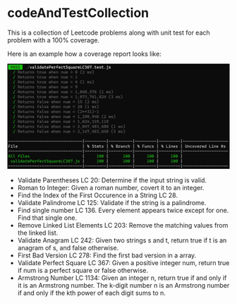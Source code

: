 # codeAndTestCollection

This is a collection of Leetcode problems along with unit test for each problem with a 100% coverage.

Here is an example how a coverage report looks like:

![Alt text](image-3.png)

- Validate Parentheses LC 20: Determine if the input string is valid.
- Roman to Integer: Given a roman number, covert it to an integer.
- Find the Index of the First Occurence in a String LC 28.
- Validate Palindrome LC 125: Validate if the string is a palindrome.
- Find single number LC 136. Every element appears twice except for one. Find that single one.
- Remove Linked List Elements LC 203: Remove the matching values from the linked list.
- Validate Anagram LC 242: Given two strings s and t, return true if t is an anagram of s, and false otherwise. 
- First Bad Version LC 278: Find the first bad version in a array. 
- Validate Perfect Square LC 367: Given a positive integer num, return true if num is a perfect square or false otherwise.
- Armstrong Number LC 1134: Given an integer n, return true if and only if it is an Armstrong number. The k-digit number n is an Armstrong number if and only if the kth power of each digit sums to n.
